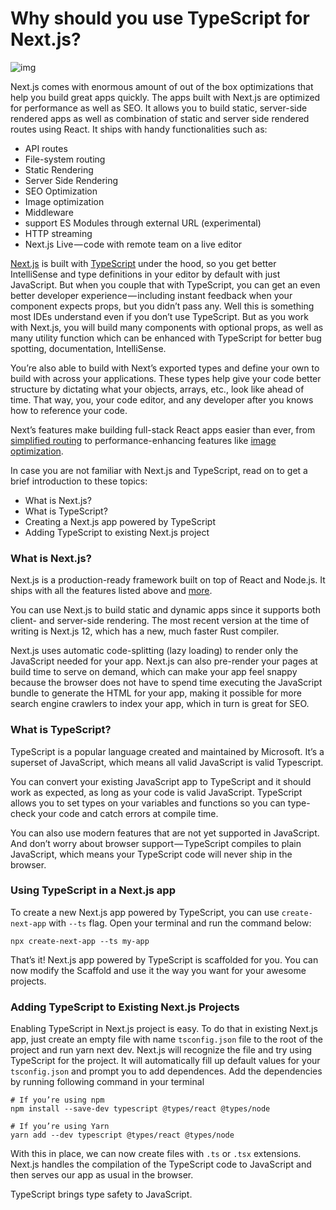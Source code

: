 # Why should you use TypeScript for Next.js?

![img](https://cdn-images-1.medium.com/max/800/0*Wd8dX6fY35LN5HjJ.png)

Next.js comes with enormous amount of out of the box optimizations that help you build great apps quickly. The apps built with Next.js are optimized for performance as well as SEO. It allows you to build static, server-side rendered apps as well as combination of static and server side rendered routes using React. It ships with handy functionalities such as:

- API routes
- File-system routing
- Static Rendering
- Server Side Rendering
- SEO Optimization
- Image optimization
- Middleware
- support ES Modules through external URL (experimental)
- HTTP streaming
- Next.js Live — code with remote team on a live editor

[Next.js](https://nextjs.org/) is built with [TypeScript](https://www.typescriptlang.org/) under the hood, so you get better IntelliSense and type definitions in your editor by default with just JavaScript. But when you couple that with TypeScript, you can get an even better developer experience — including instant feedback when your component expects props, but you didn’t pass any. Well this is something most IDEs understand even if you don’t use TypeScript. But as you work with Next.js, you will build many components with optional props, as well as many utility function which can be enhanced with TypeScript for better bug spotting, documentation, IntelliSense.

You’re also able to build with Next’s exported types and define your own to build with across your applications. These types help give your code better structure by dictating what your objects, arrays, etc., look like ahead of time. That way, you, your code editor, and any developer after you knows how to reference your code.

Next’s features make building full-stack React apps easier than ever, from [simplified routing](https://nextjs.org/docs/basic-features/pages) to performance-enhancing features like [image optimization](https://nextjs.org/docs/basic-features/image-optimization).

In case you are not familiar with Next.js and TypeScript, read on to get a brief introduction to these topics:

- What is Next.js?
- What is TypeScript?
- Creating  a Next.js app powered by TypeScript
- Adding TypeScript to existing Next.js project 

### What is Next.js?

Next.js is a production-ready framework built on top of React and Node.js. It ships with all the features listed above and [more](https://nextjs.org/docs/basic-features/pages).

You can use Next.js to build static and dynamic apps since it supports both client- and server-side rendering. The most recent version at the time of writing is Next.js 12, which has a new, much faster Rust compiler.

Next.js uses automatic code-splitting (lazy loading) to render only the JavaScript needed for your app. Next.js can also pre-render your pages at build time to serve on demand, which can make your app feel snappy because the browser does not have to spend time executing the JavaScript bundle to generate the HTML for your app, making it possible for more search engine crawlers to index your app, which in turn is great for SEO.

### What is TypeScript?

TypeScript is a popular language created and maintained by Microsoft. It’s a superset of JavaScript, which means all valid JavaScript is valid Typescript.

You can convert your existing JavaScript app to TypeScript and it should work as expected, as long as your code is valid JavaScript. TypeScript allows you to set types on your variables and functions so you can type-check your code and catch errors at compile time.

You can also use modern features that are not yet supported in JavaScript. And don’t worry about browser support — TypeScript compiles to plain JavaScript, which means your TypeScript code will never ship in the browser.

### Using TypeScript in a Next.js app

To create a new Next.js app powered by TypeScript, you can use `create-next-app` with `--ts` flag. Open your terminal and run the command below:

```
npx create-next-app --ts my-app
```

That’s it! Next.js app powered by TypeScript is scaffolded for you. You can now modify the Scaffold and use it the way you want for your awesome projects.

### Adding TypeScript to Existing Next.js Projects

Enabling TypeScript in Next.js project is easy. To do that in existing Next.js app, just create an empty file with name `tsconfig.json` file to the root of the project and run yarn next dev. Next.js will recognize the file and try using TypeScript for the project. It will automatically fill up default values for your `tsconfig.json` and prompt you to add dependences. Add the dependencies by running following command in your terminal

```
# If you’re using npm
npm install --save-dev typescript @types/react @types/node

# If you’re using Yarn
yarn add --dev typescript @types/react @types/node
```

With this in place, we can now create files with `.ts` or `.tsx` extensions. Next.js handles the compilation of the TypeScript code to JavaScript and then serves our app as usual in the browser.

TypeScript brings type safety to JavaScript. 